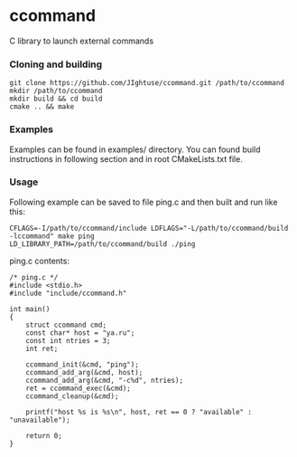 # ccommand
C library to launch external commands

### Cloning and building

    git clone https://github.com/JIghtuse/ccommand.git /path/to/ccommand
    mkdir /path/to/ccommand
    mkdir build && cd build
    cmake .. && make

### Examples

Examples can be found in examples/ directory. You can found build instructions
in following section and in root CMakeLists.txt file.

### Usage

Following example can be saved to file ping.c and then built and run like this:

    CFLAGS=-I/path/to/ccommand/include LDFLAGS="-L/path/to/ccommand/build -lccommand" make ping
    LD_LIBRARY_PATH=/path/to/ccommand/build ./ping

ping.c contents:

    /* ping.c */
    #include <stdio.h>
    #include "include/ccommand.h"

    int main()
    {
        struct ccommand cmd;
        const char* host = "ya.ru";
        const int ntries = 3;
        int ret;

        ccommand_init(&cmd, "ping");
        ccommand_add_arg(&cmd, host);
        ccommand_add_arg(&cmd, "-c%d", ntries);
        ret = ccommand_exec(&cmd);
        ccommand_cleanup(&cmd);

        printf("host %s is %s\n", host, ret == 0 ? "available" : "unavailable");

        return 0;
    }
